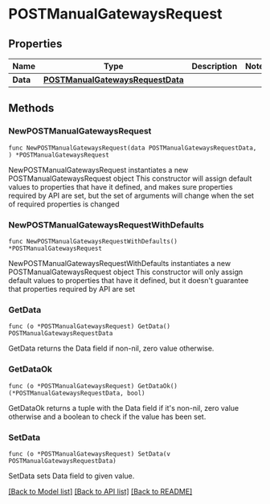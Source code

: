 # POSTManualGatewaysRequest

## Properties

Name | Type | Description | Notes
------------ | ------------- | ------------- | -------------
**Data** | [**POSTManualGatewaysRequestData**](POSTManualGatewaysRequestData.md) |  | 

## Methods

### NewPOSTManualGatewaysRequest

`func NewPOSTManualGatewaysRequest(data POSTManualGatewaysRequestData, ) *POSTManualGatewaysRequest`

NewPOSTManualGatewaysRequest instantiates a new POSTManualGatewaysRequest object
This constructor will assign default values to properties that have it defined,
and makes sure properties required by API are set, but the set of arguments
will change when the set of required properties is changed

### NewPOSTManualGatewaysRequestWithDefaults

`func NewPOSTManualGatewaysRequestWithDefaults() *POSTManualGatewaysRequest`

NewPOSTManualGatewaysRequestWithDefaults instantiates a new POSTManualGatewaysRequest object
This constructor will only assign default values to properties that have it defined,
but it doesn't guarantee that properties required by API are set

### GetData

`func (o *POSTManualGatewaysRequest) GetData() POSTManualGatewaysRequestData`

GetData returns the Data field if non-nil, zero value otherwise.

### GetDataOk

`func (o *POSTManualGatewaysRequest) GetDataOk() (*POSTManualGatewaysRequestData, bool)`

GetDataOk returns a tuple with the Data field if it's non-nil, zero value otherwise
and a boolean to check if the value has been set.

### SetData

`func (o *POSTManualGatewaysRequest) SetData(v POSTManualGatewaysRequestData)`

SetData sets Data field to given value.



[[Back to Model list]](../README.md#documentation-for-models) [[Back to API list]](../README.md#documentation-for-api-endpoints) [[Back to README]](../README.md)


